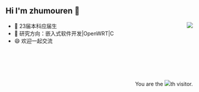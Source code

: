 ## Hi I'm zhumouren 👋

<!--
**mourenZhu/mourenZhu** is a ✨ _special_ ✨ repository because its `README.md` (this file) appears on your GitHub profile.

Here are some ideas to get you started:

- 🔭 I’m currently working on ...
- 🌱 I’m currently learning ...
- 👯 I’m looking to collaborate on ...
- 🤔 I’m looking for help with ...
- 💬 Ask me about ...
- 📫 How to reach me: ...
- 😄 Pronouns: ...
- ⚡ Fun fact: ...
-->

<img align="right" src="https://github-readme-stats.vercel.app/api?username=mourenZhu&show_icons=true&count_private=true&theme=radical">

- 🔭 23届本科应届生
- 🌱 研究方向：嵌入式软件开发|OpenWRT|C
- 😄 欢迎一起交流

<br/><br/><br/><br/>

<div align="right">You are the <img src="https://profile-counter.glitch.me/sf197/count.svg">th visitor.</div>
